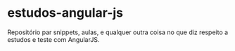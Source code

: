 # estudos-angular-js
Repositório par snippets, aulas, e qualquer outra coisa no que diz respeito a estudos e teste com AngularJS.

